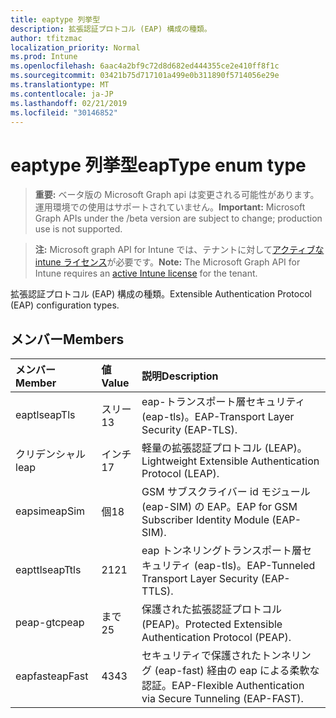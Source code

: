```yaml
---
title: eaptype 列挙型
description: 拡張認証プロトコル (EAP) 構成の種類。
author: tfitzmac
localization_priority: Normal
ms.prod: Intune
ms.openlocfilehash: 6aac4a2bf9c72d8d682ed444355ce2e410ff8f1c
ms.sourcegitcommit: 03421b75d717101a499e0b311890f5714056e29e
ms.translationtype: MT
ms.contentlocale: ja-JP
ms.lasthandoff: 02/21/2019
ms.locfileid: "30146852"
---
```

# <a name="eaptype-enum-type"></a><span data-ttu-id="c849d-103">eaptype 列挙型</span><span class="sxs-lookup"><span data-stu-id="c849d-103">eapType enum type</span></span>

> <span data-ttu-id="c849d-104">**重要:** ベータ版の Microsoft Graph api は変更される可能性があります。運用環境での使用はサポートされていません。</span><span class="sxs-lookup"><span data-stu-id="c849d-104">**Important:** Microsoft Graph APIs under the /beta version are subject to change; production use is not supported.</span></span>

> <span data-ttu-id="c849d-105">**注:** Microsoft graph API for Intune では、テナントに対して[アクティブな intune ライセンス](https://go.microsoft.com/fwlink/?linkid=839381)が必要です。</span><span class="sxs-lookup"><span data-stu-id="c849d-105">**Note:** The Microsoft Graph API for Intune requires an [active Intune license](https://go.microsoft.com/fwlink/?linkid=839381) for the tenant.</span></span>

<span data-ttu-id="c849d-106">拡張認証プロトコル (EAP) 構成の種類。</span><span class="sxs-lookup"><span data-stu-id="c849d-106">Extensible Authentication Protocol (EAP) configuration types.</span></span>

## <a name="members"></a><span data-ttu-id="c849d-107">メンバー</span><span class="sxs-lookup"><span data-stu-id="c849d-107">Members</span></span>
|<span data-ttu-id="c849d-108">メンバー</span><span class="sxs-lookup"><span data-stu-id="c849d-108">Member</span></span>|<span data-ttu-id="c849d-109">値</span><span class="sxs-lookup"><span data-stu-id="c849d-109">Value</span></span>|<span data-ttu-id="c849d-110">説明</span><span class="sxs-lookup"><span data-stu-id="c849d-110">Description</span></span>|
|:---|:---|:---|
|<span data-ttu-id="c849d-111">eaptls</span><span class="sxs-lookup"><span data-stu-id="c849d-111">eapTls</span></span>|<span data-ttu-id="c849d-112">スリー</span><span class="sxs-lookup"><span data-stu-id="c849d-112">13</span></span>|<span data-ttu-id="c849d-113">eap-トランスポート層セキュリティ (eap-tls)。</span><span class="sxs-lookup"><span data-stu-id="c849d-113">EAP-Transport Layer Security (EAP-TLS).</span></span>|
|<span data-ttu-id="c849d-114">クリデンシャル</span><span class="sxs-lookup"><span data-stu-id="c849d-114">leap</span></span>|<span data-ttu-id="c849d-115">インチ</span><span class="sxs-lookup"><span data-stu-id="c849d-115">17</span></span>|<span data-ttu-id="c849d-116">軽量の拡張認証プロトコル (LEAP)。</span><span class="sxs-lookup"><span data-stu-id="c849d-116">Lightweight Extensible Authentication Protocol (LEAP).</span></span>|
|<span data-ttu-id="c849d-117">eapsim</span><span class="sxs-lookup"><span data-stu-id="c849d-117">eapSim</span></span>|<span data-ttu-id="c849d-118">個</span><span class="sxs-lookup"><span data-stu-id="c849d-118">18</span></span>|<span data-ttu-id="c849d-119">GSM サブスクライバー id モジュール (eap-SIM) の EAP。</span><span class="sxs-lookup"><span data-stu-id="c849d-119">EAP for GSM Subscriber Identity Module (EAP-SIM).</span></span>|
|<span data-ttu-id="c849d-120">eapttls</span><span class="sxs-lookup"><span data-stu-id="c849d-120">eapTtls</span></span>|<span data-ttu-id="c849d-121">21</span><span class="sxs-lookup"><span data-stu-id="c849d-121">21</span></span>|<span data-ttu-id="c849d-122">eap トンネリングトランスポート層セキュリティ (eap-tls)。</span><span class="sxs-lookup"><span data-stu-id="c849d-122">EAP-Tunneled Transport Layer Security (EAP-TTLS).</span></span>|
|<span data-ttu-id="c849d-123">peap-gtc</span><span class="sxs-lookup"><span data-stu-id="c849d-123">peap</span></span>|<span data-ttu-id="c849d-124">まで</span><span class="sxs-lookup"><span data-stu-id="c849d-124">25</span></span>|<span data-ttu-id="c849d-125">保護された拡張認証プロトコル (PEAP)。</span><span class="sxs-lookup"><span data-stu-id="c849d-125">Protected Extensible Authentication Protocol (PEAP).</span></span>|
|<span data-ttu-id="c849d-126">eapfast</span><span class="sxs-lookup"><span data-stu-id="c849d-126">eapFast</span></span>|<span data-ttu-id="c849d-127">43</span><span class="sxs-lookup"><span data-stu-id="c849d-127">43</span></span>|<span data-ttu-id="c849d-128">セキュリティで保護されたトンネリング (eap-fast) 経由の eap による柔軟な認証。</span><span class="sxs-lookup"><span data-stu-id="c849d-128">EAP-Flexible Authentication via Secure Tunneling (EAP-FAST).</span></span>|




